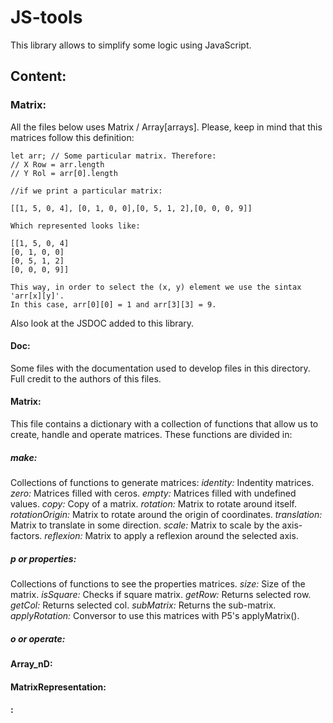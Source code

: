 # JS-tools
This library allows to simplify some logic using JavaScript.

## Content:

### Matrix:
All the files below uses Matrix / Array[arrays]. Please, keep in mind that this matrices follow this definition:

    let arr; // Some particular matrix. Therefore:
    // X Row = arr.length
    // Y Rol = arr[0].length

    //if we print a particular matrix:

    [[1, 5, 0, 4], [0, 1, 0, 0],[0, 5, 1, 2],[0, 0, 0, 9]]

    Which represented looks like:

    [[1, 5, 0, 4]
    [0, 1, 0, 0]
    [0, 5, 1, 2]
    [0, 0, 0, 9]]

    This way, in order to select the (x, y) element we use the sintax 'arr[x][y]'.
    In this case, arr[0][0] = 1 and arr[3][3] = 9.

Also look at the JSDOC added to this library.

#### Doc:
Some files with the documentation used to develop files in this directory. Full credit to the authors of this files.

#### Matrix:
This file contains a dictionary with a collection of functions that allow us to create, handle and operate matrices.
These functions are divided in:

##### make:
Collections of functions to generate matrices:
   *identity:* Indentity matrices.
   *zero:* Matrices filled with ceros.
   *empty:* Matrices filled with undefined values.
   *copy:* Copy of a matrix.
   *rotation:* Matrix to rotate around itself.
   *rotationOrigin:* Matrix to rotate around the origin of coordinates.
   *translation:* Matrix to translate in some direction.
   *scale:* Matrix to scale by the axis-factors.
   *reflexion:* Matrix to apply a reflexion around the selected axis.

##### p or properties:
Collections of functions to see the properties matrices.
   *size:* Size of the matrix.
   *isSquare:* Checks if square matrix.
   *getRow:* Returns selected row.
   *getCol:* Returns selected col.
   *subMatrix:* Returns the sub-matrix.
   *applyRotation:* Conversor to use this matrices with P5's applyMatrix().

##### o or operate:



#### Array_nD:
#### MatrixRepresentation:

#### :
